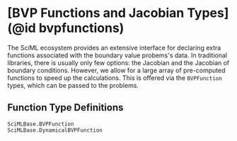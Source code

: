 # [BVP Functions and Jacobian Types](@id bvpfunctions)

The SciML ecosystem provides an extensive interface for declaring extra functions associated with the boundary value probems's data. In traditional libraries, there is usually only few options: the Jacobian and the Jacobian of boundary conditions. However, we allow for a large array of pre-computed functions to speed up the calculations. This is offered via the `BVPFunction` types, which can be passed to the problems.

## Function Type Definitions

```@docs
SciMLBase.BVPFunction
SciMLBase.DynamicalBVPFunction
```
